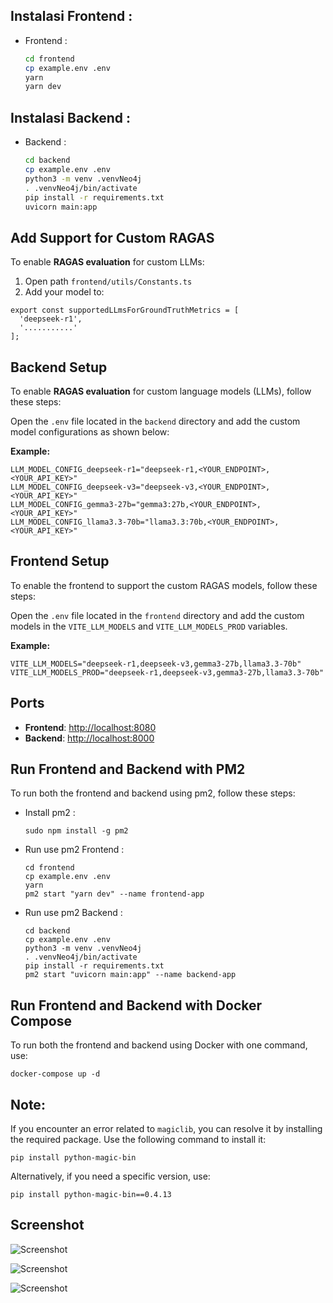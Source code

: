 ## Instalasi Frontend :
- Frontend :
  ```bash
  cd frontend
  cp example.env .env
  yarn
  yarn dev
  ```
## Instalasi Backend :
- Backend :
  ```bash
  cd backend
  cp example.env .env
  python3 -m venv .venvNeo4j
  . .venvNeo4j/bin/activate
  pip install -r requirements.txt
  uvicorn main:app
  ```
## Add Support for Custom RAGAS

To enable **RAGAS evaluation** for custom LLMs:

1. Open path `frontend/utils/Constants.ts`
2. Add your model to:

```
export const supportedLLmsForGroundTruthMetrics = [
  'deepseek-r1',
  '...........'
];
```

## Backend Setup

To enable **RAGAS evaluation** for custom language models (LLMs), follow these steps:

Open the `.env` file located in the `backend` directory and add the custom model configurations as shown below:

**Example:**
```
LLM_MODEL_CONFIG_deepseek-r1="deepseek-r1,<YOUR_ENDPOINT>,<YOUR_API_KEY>"
LLM_MODEL_CONFIG_deepseek-v3="deepseek-v3,<YOUR_ENDPOINT>,<YOUR_API_KEY>"
LLM_MODEL_CONFIG_gemma3-27b="gemma3:27b,<YOUR_ENDPOINT>,<YOUR_API_KEY>"
LLM_MODEL_CONFIG_llama3.3-70b="llama3.3:70b,<YOUR_ENDPOINT>,<YOUR_API_KEY>"
```

## Frontend Setup

To enable the frontend to support the custom RAGAS models, follow these steps:

Open the `.env` file located in the `frontend` directory and add the custom models in the `VITE_LLM_MODELS` and `VITE_LLM_MODELS_PROD` variables.

**Example:**
```
VITE_LLM_MODELS="deepseek-r1,deepseek-v3,gemma3-27b,llama3.3-70b"
VITE_LLM_MODELS_PROD="deepseek-r1,deepseek-v3,gemma3-27b,llama3.3-70b"
```

## Ports

- **Frontend**: [http://localhost:8080](http://localhost:8080)
- **Backend**: [http://localhost:8000](http://localhost:8000)

## Run Frontend and Backend with PM2

To run both the frontend and backend using pm2, follow these steps:

- Install pm2 :
  ```
  sudo npm install -g pm2
  ```
- Run use pm2 Frontend  :
   ```
  cd frontend
  cp example.env .env
  yarn
  pm2 start "yarn dev" --name frontend-app
  ```
- Run use pm2 Backend  :
   ```
  cd backend
  cp example.env .env
  python3 -m venv .venvNeo4j
  . .venvNeo4j/bin/activate
  pip install -r requirements.txt
  pm2 start "uvicorn main:app" --name backend-app
  ```
## Run Frontend and Backend with Docker Compose

To run both the frontend and backend using Docker with one command, use:
```
docker-compose up -d

```

## Note:
If you encounter an error related to `magiclib`, you can resolve it by installing the required package. Use the following command to install it:

```
pip install python-magic-bin
```
Alternatively, if you need a specific version, use:
```
pip install python-magic-bin==0.4.13
```
## Screenshot

![Screenshot](https://i.ibb.co.com/SwSqrHvr/Screenshot-2025-03-27-001604.png)

![Screenshot](https://i.ibb.co.com/4wNK7gVm/Screenshot-2025-03-27-001501.png)

![Screenshot](https://i.ibb.co.com/ccSgbw7M/Screenshot-2025-03-27-001932.png)
